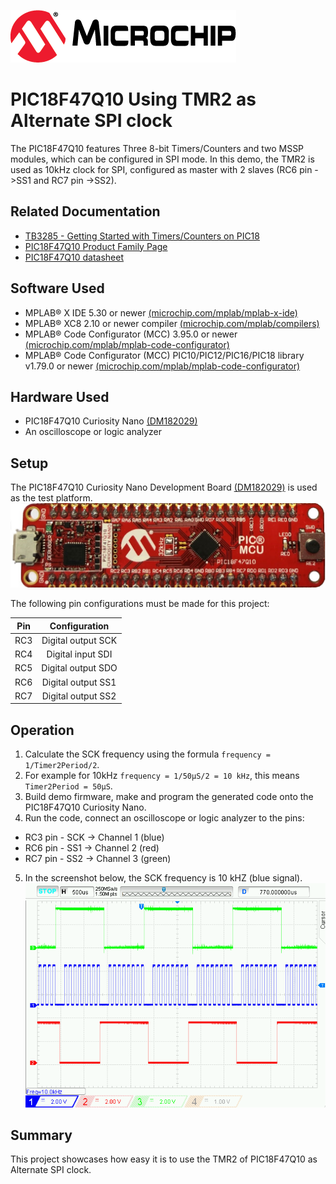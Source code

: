 [![MCHP](images/microchip.png)](https://www.microchip.com)

# PIC18F47Q10 Using TMR2 as Alternate SPI clock

The PIC18F47Q10 features Three 8-bit Timers/Counters and two MSSP modules, which can be configured in SPI mode.
In this demo, the TMR2 is used as 10kHz clock for SPI, configured as master with 2 slaves (RC6 pin ->SS1 and RC7 pin ->SS2).

## Related Documentation
- [TB3285 - Getting Started with Timers/Counters on PIC18](https://www.microchip.com/wwwappnotes/appnotes.aspx?appnote=en1003329)
- [PIC18F47Q10 Product Family Page](https://www.microchip.com/design-centers/8-bit/pic-mcus/device-selection/PIC18F47Q10)
- [PIC18F47Q10 datasheet](http://ww1.microchip.com/downloads/en/DeviceDoc/40002043D.pdf)

## Software Used

- MPLAB® X IDE 5.30 or newer [(microchip.com/mplab/mplab-x-ide)](http://www.microchip.com/mplab/mplab-x-ide)
- MPLAB® XC8 2.10 or newer compiler [(microchip.com/mplab/compilers)](http://www.microchip.com/mplab/compilers)
- MPLAB® Code Configurator (MCC) 3.95.0 or newer [(microchip.com/mplab/mplab-code-configurator)](https://www.microchip.com/mplab/mplab-code-configurator)
- MPLAB® Code Configurator (MCC) PIC10/PIC12/PIC16/PIC18 library v1.79.0 or newer [(microchip.com/mplab/mplab-code-configurator)](https://www.microchip.com/mplab/mplab-code-configurator)

## Hardware Used
- PIC18F47Q10 Curiosity Nano [(DM182029)](https://www.microchip.com/Developmenttools/ProductDetails/DM182029)
- An oscilloscope or logic analyzer

## Setup

The PIC18F47Q10 Curiosity Nano Development Board [(DM182029)](https://www.microchip.com/Developmenttools/ProductDetails/DM182029) is used as the test platform.
    <br><img src="images/HWsetup.jpg" alt="HardwareSetup" width="640"/>

The following pin configurations must be made for this project:

|Pin           | Configuration     |
| :----------: | :---------------: |
|RC3           | Digital output SCK  |
|RC4           | Digital input SDI   |
|RC5           | Digital output SDO  |
|RC6           | Digital output SS1  |
|RC7           | Digital output SS2  |

## Operation
1. Calculate the SCK frequency using the formula `frequency = 1/Timer2Period/2`.
2. For example for 10kHz `frequency = 1/50μS/2 = 10 kHz`, this means `Timer2Period = 50μS`.
3. Build demo firmware, make and program the generated code onto the PIC18F47Q10 Curiosity Nano.
4. Run the code, connect an oscilloscope or logic analyzer to the pins:
- RC3 pin - SCK -> Channel 1 (blue)
- RC6 pin - SS1 -> Channel 2 (red)
- RC7 pin - SS2 -> Channel 3 (green)
5. In the screenshot below, the SCK frequency is 10 kHZ (blue signal).
    <br><img src="images/oscilloscope.png" alt="oscilloscope"/>


## Summary

This project showcases how easy it is to use the TMR2 of PIC18F47Q10 as Alternate SPI clock.
